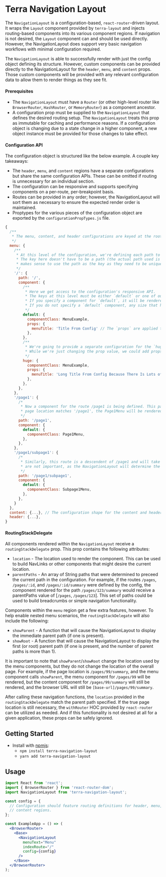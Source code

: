# Terra Navigation Layout

The `NavigationLayout` is a configuration-based, `react-router`-driven layout. It wraps the `Layout` component provided by `terra-layout` and injects routing-based components into its various component regions. If navigation is not desired, the `Layout` component can and should be used directly. However, the NavigationLayout does support very basic navigation workflows with minimal configuration required.

The `NavigationLayout` is able to successfully render with just the config object defining its structure. However, custom components can be provided directly to the NavigationLayout for the `header`, `menu`, and `content` props. Those custom components will be provided with any relevant configuration data to allow them to render things as they see fit.

#### Prerequisites
* The `NavigationLayout` must have a `Router` (or other high-level router like `BrowserRouter`, `HashRouter`, or `MemoryRouter`) as a component ancestor.
* A configuration prop must be supplied to the `NavigationLayout` that defines the desired routing setup. The `NavigationLayout` treats this prop as immutable for caching and performance reasons. If a configuration object is changing due to a state change in a higher component, a new object instance must be provided for those changes to take effect.

#### Configuration API

The configuration object is structured like the below example. A couple key takeaways:
* The `header`, `menu`, and `content` regions have a separate configurations but share the same configuration APIs. These can be omitted if routing is unnecessary for an individual section.
* The configuration can be responsive and supports specifying components on a per-route, per-breakpoint basis.
* Routes can be provided in any order; however, the NavigationLayout will sort them as necessary to ensure the expected render order is maintained.
* Proptypes for the various pieces of the configuration object are exported by the `configurationPropTypes.js` file.

```js
{
  /**
   * The menu, content, and header configurations are keyed at the root of the object.
   */
  menu: {
    /**
     * At this level of the configuration, we're defining each path to which we want to match.
     * The key here doesn't have to be a path (the actual path used is specified within), but generally it
     * makes sense to use the path as the key as they need to be unique anyway.
     */
    '/': {
      path: '/',
      component: {
        /**
         * Here we get access to the configuration's responsive API.
         * The keys at this level must be either `default` or one of our supported breakpoints (`tiny`, `small`, `medium`, `large`, `huge`)
         * If you specify a component for `default`, it will be rendered for any size that isn't overridden.
         * If you do not specify a `default` component, any size that has no defined component will simply not be rendered.
         */
        default: {
          componentClass: MenuExample,
          props: {
            menuTitle: 'Title From Config' // The `props` are applied to the given componentClass when instantiated.
          },
        },
        /**
         * We're going to provide a separate configuration for the `huge` breakpoint that has a different prop value.
         * While we're just changing the prop value, we could add props, remove them, or provide a different componentClass entirely.
         */
        huge: {
          componentClass: MenuExample,
          props: {
            menuTitle: 'Long Title From Config Because There Is Lots of Space (Cause The Size Is Huge)'
          },
        },
      },
    },
    '/page1': {
      /*
       * Now a component for the route /page1 is being defined. This path is a descendent of the route above (/), so when the
       * page location matches '/page1', the Page1Menu will be rendered instead of the MenuExample.
       */
      path: '/page1',
      component: {
        default: {
          componentClass: Page1Menu,
        },
      },
    },
    '/page1/subpage1': {
      /*
       * Similarly, this route is a descendent of /page1 and will take precedent over it when the location matches. The order of these configurations
       * are not important, as the NavigationLayout will determine the parent-child relationships and render things accordingly.
       */
      path: '/page1/subpage1',
      component: {
        default: {
          componentClass: Subpage1Menu,
        },
      },
    }
  },
  content: {...}, // The configuration shape for the content and header sections is the same as that of the menu section.
  header: {...},
}
```

#### RoutingStackDelegate

All components rendered within the `NavigationLayout` receive a `routingStackDelegate` prop. This prop contains the following attributes:
* `location` - The location used to render the component. This can be used to build NavLinks or other components that might desire the current location.
* `parentPaths` - An array of String paths that were determined to preceed the current path in the configuration. For example, if the routes `/pages`, `/pages/:id`, and `/pages/:id/summary` were defined by the config, the component rendered for the path `/pages/123/summary` would receive a parentPaths value of [`/pages`, `/pages/123`]. This set of paths could be used to build breadcrumbs or simple navigation functionality.

Components within the `menu` region get a few extra features, however. To help enable nested menu scenarios, the `routingStackDelegate` will also include the following:
* `showParent` - A function that will cause the NavigationLayout to display the immediate parent path (if one is present).
* `showRoot` - A function that will cause the NavigationLayout to display the first (or root) parent path (if one is present, and the number of parent paths is more than 1).

It is important to note that `showParent`/`showRoot` change the location used by the menu components, but they do not change the location of the overall page. For example, if the page location is `/pages/99/summary`, and the menu component calls `showParent`, the menu component for `/pages/99` will be rendered, but the content component for `/pages/99/summary` will still be rendered, and the browser URL will still be `[base-url]/pages/99/summary`.

After calling these navigation functions, the `location` provided in the `routingStackDelegate` match the parent path specified. If the true page location is still necessary, the `withRouter` HOC provided by `react-router` can be utilized as needed. And if this functionality is not desired at all for a given application, these props can be safely ignored.

## Getting Started

- Install with [npmjs](https://www.npmjs.com):
  - `npm install terra-navigation-layout`
  - `yarn add terra-navigation-layout`

## Usage

```jsx
import React from 'react';
import { BrowserRouter } from 'react-router-dom';
import NavigationLayout from 'terra-navigation-layout';

const config = {
  // Configuration should feature routing definitions for header, menu, and
  // content regions.
};

const ExampleApp = () => (
  <BrowserRouter>
    <Base>
      <NavigationLayout
        menuText="Menu"
        indexRoute="/"
        config={config}
      />
    </Base>
  </BrowserRouter>
);
```

